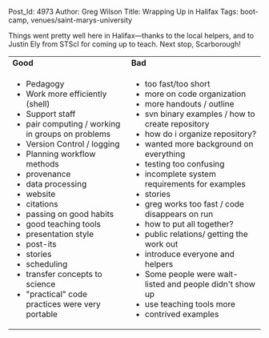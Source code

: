 Post_Id: 4973
Author: Greg Wilson
Title: Wrapping Up in Halifax
Tags: boot-camp, venues/saint-marys-university

<p>Things went pretty well here in Halifax&mdash;thanks to the local helpers, and to Justin Ely from STScI for coming up to teach. Next stop, Scarborough!</p>
<table>
<tbody>
<tr>
<td><strong>Good</strong></td>
<td><strong>Bad</strong></td>
</tr>
<tr>
<td valign="top">
<ul>
<li>Pedagogy</li>
<li>Work more efficiently (shell)</li>
<li>Support staff</li>
<li>pair computing / working in groups on problems</li>
<li>Version Control / logging</li>
<li>Planning workflow methods</li>
<li>provenance</li>
<li>data processing</li>
<li>website</li>
<li>citations</li>
<li>passing on good habits</li>
<li>good teaching tools</li>
<li>presentation style</li>
<li>post-its</li>
<li>stories</li>
<li>scheduling</li>
<li>transfer concepts to science</li>
<li>"practical" code practices were very portable</li>
</ul>
</td>
<td valign="top">
<ul>
<li>too fast/too short</li>
<li>more on code organization</li>
<li>more handouts / outline</li>
<li>svn binary examples / how to create repository</li>
<li>how do i organize repository?</li>
<li>wanted more background on everything</li>
<li>testing too confusing</li>
<li>incomplete system requirements for examples</li>
<li>stories</li>
<li>greg works too fast / code disappears on run</li>
<li>how to put all together?</li>
<li>public relations/ getting the work out</li>
<li>introduce everyone and helpers</li>
<li>Some people were wait-listed and people didn't show up</li>
<li>use teaching tools more</li>
<li>contrived examples</li>
</ul>
</td>
</tr>
</tbody>
</table>
